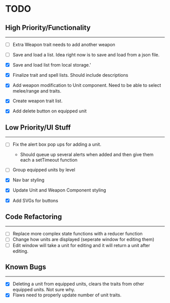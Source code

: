 # TODO

## High Priority/Functionality
___
- [ ] Extra Weapon trait needs to add another weapon
- [ ] Save and load a list. Idea right now is to save and load from a json file.
- [x] Save and load list from local storage.'
- [x] Finalize trait and spell lists. Should include descriptions
- [x] Add weapon modification to Unit component. Need to be able to select melee/range and traits.
- [x] Create weapon trait list.
- [x] Add delete button on equipped unit


## Low Priority/UI Stuff
___

- [ ] Fix the alert box pop ups for adding a unit. 
    - Should queue up several alerts when added and then give them each a setTimeout function
- [ ] Group equipped units by level
- [x] Nav bar styling
- [x] Update Unit and Weapon Component styling
- [x] Add SVGs for buttons


## Code Refactoring
___

- [ ] Replace more complex state functions with a reducer function
- [ ] Change how units are displayed (seperate window for editing them)
- [ ] Edit window will take a unit for editing and it will return a unit after editing.

## Known Bugs
___

- [x] Deleting a unit from equipped units, clears the traits from other equipped units. Not sure why.
- [x] Flaws need to properly update number of unit traits.
